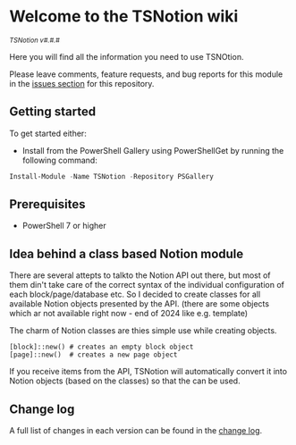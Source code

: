 # Welcome to the TSNotion wiki

<sup>*TSNotion v#.#.#*</sup>

Here you will find all the information you need to use TSNOtion.

Please leave comments, feature requests, and bug reports for this module in
the [issues section](https://github.com/xxx/TSNotion/issues)
for this repository.

## Getting started

To get started either:

- Install from the PowerShell Gallery using PowerShellGet by running the
  following command:

```powershell
Install-Module -Name TSNotion -Repository PSGallery
```

## Prerequisites

- PowerShell 7 or higher

## Idea behind a class based Notion module

There are several attepts to talkto the Notion API out there, but most of them din't take care of the correct 
syntax of the individual configuration of each block/page/database etc. So I decided to create classes for all 
available Notion objects presented by the API. (there are some objects which ar not available right now - 
end of 2024 like e.g. template)

The charm of Notion classes are thies simple use while creating objects.
```
[block]::new() # creates an empty block object
[page]::new()  # creates a new page object
```
If you receive items from the API, TSNotion will automatically convert it into Notion objects 
(based on the classes) so that the can be used.

## Change log

A full list of changes in each version can be found in the [change log](https://github.com/xxx/TSNotion/blob/main/CHANGELOG.md).

